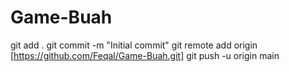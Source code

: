 # Game-Buah
git add .
git commit -m "Initial commit"
git remote add origin [https://github.com/Feqal/Game-Buah.git]
git push -u origin main


